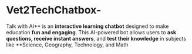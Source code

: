 # Vet2TechChatbox-
Talk with AI** is an **interactive learning chatbot** designed to make education **fun and engaging**.   This AI-powered bot allows users to **ask questions, receive instant answers**, and **test their knowledge**   in subjects like **Science, Geography, Technology, and Math
